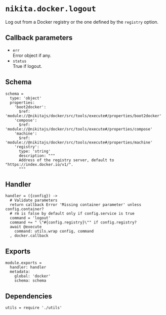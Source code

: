 
# `nikita.docker.logout`

Log out from a Docker registry or the one defined by the `registry` option.

## Callback parameters

* `err`   
  Error object if any.   
* `status`   
  True if logout.

## Schema

    schema =
      type: 'object'
      properties:
        'boot2docker':
          $ref: 'module://@nikitajs/docker/src/tools/execute#/properties/boot2docker'
        'compose':
          $ref: 'module://@nikitajs/docker/src/tools/execute#/properties/compose'
        'machine':
          $ref: 'module://@nikitajs/docker/src/tools/execute#/properties/machine'
        'registry':
          type: 'string'
          description: """
          Address of the registry server, default to "https://index.docker.io/v1/".
          """

## Handler

    handler = ({config}) ->
      # Validate parameters
      return callback Error 'Missing container parameter' unless config.container?
      # rm is false by default only if config.service is true
      command = 'logout'
      command += " \"#{config.registry}\"" if config.registry?
      await @execute
        command: utils.wrap config, command
      , docker.callback

## Exports

    module.exports =
      handler: handler
      metadata:
        global: 'docker'
        schema: schema

## Dependencies

    utils = require './utils'
